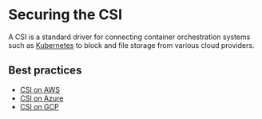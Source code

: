 # Securing  the CSI

A CSI is a standard driver for connecting container orchestration systems such as [Kubernetes](https://kubernetes-csi.github.io/docs/introduction.html) to block and file storage from various cloud providers.

## Best practices

* [CSI on AWS](../aws/csi.md)
* [CSI on Azure](../azure/csi.md)
* [CSI on GCP](../gcp/csi.md)